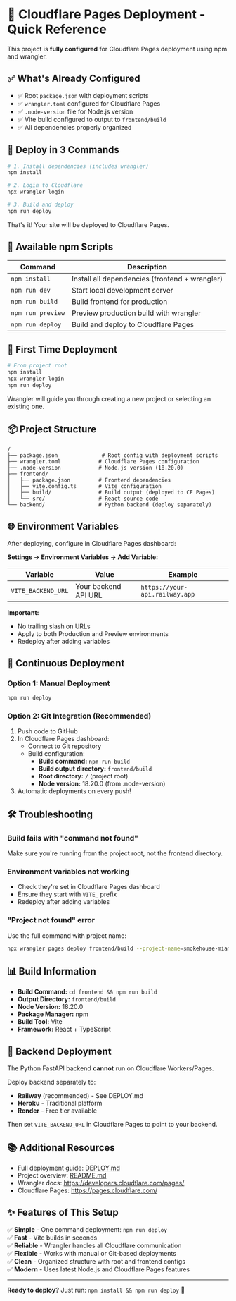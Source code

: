 # 🚀 Cloudflare Pages Deployment - Quick Reference

This project is **fully configured** for Cloudflare Pages deployment using npm and wrangler.

## ✅ What's Already Configured

- ✅ Root `package.json` with deployment scripts
- ✅ `wrangler.toml` configured for Cloudflare Pages
- ✅ `.node-version` file for Node.js version
- ✅ Vite build configured to output to `frontend/build`
- ✅ All dependencies properly organized

## 🚀 Deploy in 3 Commands

```bash
# 1. Install dependencies (includes wrangler)
npm install

# 2. Login to Cloudflare
npx wrangler login

# 3. Build and deploy
npm run deploy
```

That's it! Your site will be deployed to Cloudflare Pages.

## 📝 Available npm Scripts

| Command | Description |
|---------|-------------|
| `npm install` | Install all dependencies (frontend + wrangler) |
| `npm run dev` | Start local development server |
| `npm run build` | Build frontend for production |
| `npm run preview` | Preview production build with wrangler |
| `npm run deploy` | Build and deploy to Cloudflare Pages |

## 🔧 First Time Deployment

```bash
# From project root
npm install
npx wrangler login
npm run deploy
```

Wrangler will guide you through creating a new project or selecting an existing one.

## 📦 Project Structure

```
/
├── package.json              # Root config with deployment scripts
├── wrangler.toml            # Cloudflare Pages configuration
├── .node-version            # Node.js version (18.20.0)
├── frontend/
│   ├── package.json         # Frontend dependencies
│   ├── vite.config.ts       # Vite configuration
│   ├── build/               # Build output (deployed to CF Pages)
│   └── src/                 # React source code
└── backend/                 # Python backend (deploy separately)
```

## 🌐 Environment Variables

After deploying, configure in Cloudflare Pages dashboard:

**Settings → Environment Variables → Add Variable:**

| Variable | Value | Example |
|----------|-------|---------|
| `VITE_BACKEND_URL` | Your backend API URL | `https://your-api.railway.app` |

**Important:** 
- No trailing slash on URLs
- Apply to both Production and Preview environments
- Redeploy after adding variables

## 🔄 Continuous Deployment

### Option 1: Manual Deployment
```bash
npm run deploy
```

### Option 2: Git Integration (Recommended)
1. Push code to GitHub
2. In Cloudflare Pages dashboard:
   - Connect to Git repository
   - Build configuration:
     - **Build command:** `npm run build`
     - **Build output directory:** `frontend/build`
     - **Root directory:** `/` (project root)
     - **Node version:** 18.20.0 (from .node-version)
3. Automatic deployments on every push!

## 🛠️ Troubleshooting

### Build fails with "command not found"
Make sure you're running from the project root, not the frontend directory.

### Environment variables not working
- Check they're set in Cloudflare Pages dashboard
- Ensure they start with `VITE_` prefix
- Redeploy after adding variables

### "Project not found" error
Use the full command with project name:
```bash
npx wrangler pages deploy frontend/build --project-name=smokehouse-miami-bbq
```

## 📊 Build Information

- **Build Command:** `cd frontend && npm run build`
- **Output Directory:** `frontend/build`
- **Node Version:** 18.20.0
- **Package Manager:** npm
- **Build Tool:** Vite
- **Framework:** React + TypeScript

## 🔐 Backend Deployment

The Python FastAPI backend **cannot** run on Cloudflare Workers/Pages.

Deploy backend separately to:
- **Railway** (recommended) - See DEPLOY.md
- **Heroku** - Traditional platform
- **Render** - Free tier available

Then set `VITE_BACKEND_URL` in Cloudflare Pages to point to your backend.

## 📚 Additional Resources

- Full deployment guide: [DEPLOY.md](./DEPLOY.md)
- Project overview: [README.md](./README.md)
- Wrangler docs: https://developers.cloudflare.com/pages/
- Cloudflare Pages: https://pages.cloudflare.com/

## ✨ Features of This Setup

✅ **Simple** - One command deployment: `npm run deploy`  
✅ **Fast** - Vite builds in seconds  
✅ **Reliable** - Wrangler handles all Cloudflare communication  
✅ **Flexible** - Works with manual or Git-based deployments  
✅ **Clean** - Organized structure with root and frontend configs  
✅ **Modern** - Uses latest Node.js and Cloudflare Pages features  

---

**Ready to deploy?** Just run: `npm install && npm run deploy` 🚀
